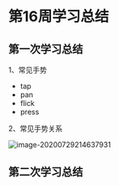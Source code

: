 # 第16周学习总结

## 第一次学习总结

1、常见手势

* tap
* pan
* flick
* press

2、常见手势关系

![image-20200729214637931](C:\Users\ytf\AppData\Roaming\Typora\typora-user-images\image-20200729214637931.png)

## 第二次学习总结

